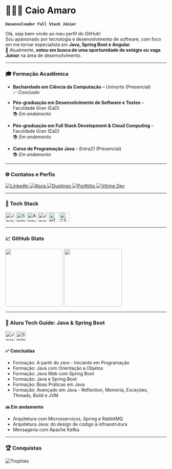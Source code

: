 # 👨🏻‍💻 Caio Amaro

**`Desenvolvedor Full Stack Júnior`**

Olá, seja bem-vindo ao meu perfil do GitHub!  
Sou apaixonado por tecnologia e desenvolvimento de software, com foco em me tornar especialista em **Java, Spring Boot e Angular**.  
📌 Atualmente, **estou em busca de uma oportunidade de estágio ou vaga Júnior** na área de desenvolvimento.  

---

### 🎓 Formação Acadêmica

- **Bacharelado em Ciência da Computação** – Uninorte (Presencial)  
  ✅ *Concluído*

- **Pós-graduação em Desenvolvimento de Software e Testes** – Faculdade Gran (EaD)  
  📚 *Em andamento*

- **Pós-graduação em Full Stack Development & Cloud Computing** – Faculdade Gran (EaD)  
  📚 *Em andamento*

- **Curso de Programação Java** – Entra21 (Presencial)  
  📚 *Em andamento*

---

### 🌐 Contatos e Perfis

<p align="left">
  <a href="https://www.linkedin.com/in/caio-amaro-146775190" target="_blank">
    <img alt="LinkedIn" src="https://img.shields.io/badge/LinkedIn-%234A6E99?style=for-the-badge&logo=linkedin&logoColor=white" />
  </a>
  <a href="https://cursos.alura.com.br/user/caioamaro" target="_blank">
    <img alt="Alura" src="https://img.shields.io/badge/Alura-%23000000?style=for-the-badge&logo=alura&logoColor=white" />
  </a>
  <a href="https://www.duolingo.com/profile/Hamnarok1" target="_blank">
    <img alt="Duolingo" src="https://img.shields.io/badge/Duolingo-%2300B140?style=for-the-badge&logo=duolingo&logoColor=white" />
  </a>
  <a href="https://curriculo-ux.vercel.app/" target="_blank">
    <img alt="Portfólio" src="https://img.shields.io/badge/Portfólio-%230A74FF?style=for-the-badge&logo=react&logoColor=white" />
  </a>
  <a href="https://cursos.alura.com.br/vitrinedev/caioamaro" target="_blank">
    <img alt="Vitrine Dev" src="https://img.shields.io/badge/Vitrine_Dev-%230A74FF?style=for-the-badge&logo=react&logoColor=white" />
  </a>
</p>

---

### 🧰 Tech Stack

<p align="left">
  <img src="https://cdn.jsdelivr.net/gh/devicons/devicon/icons/java/java-original.svg" width="30" title="Java"/>
  <img src="https://cdn.jsdelivr.net/gh/devicons/devicon/icons/spring/spring-original.svg" width="30" title="Spring Boot"/>
  <img src="https://cdn.jsdelivr.net/gh/devicons/devicon/icons/angularjs/angularjs-original.svg" width="30" title="Angular"/>
  <img src="https://cdn.jsdelivr.net/gh/devicons/devicon/icons/javascript/javascript-original.svg" width="30" title="JavaScript"/>
  <img src="https://cdn.jsdelivr.net/gh/devicons/devicon/icons/html5/html5-original.svg" width="30" title="HTML"/>
  <img src="https://cdn.jsdelivr.net/gh/devicons/devicon/icons/css3/css3-original.svg" width="30" title="CSS"/>
</p>

---

### 📈 GitHub Stats

<p align="left">
  <img height="180em" src="https://github-readme-stats.vercel.app/api?username=caioamaro&show_icons=true&theme=dark&locale=pt-br" />
  <img height="180em" src="https://github-readme-stats.vercel.app/api/top-langs/?username=caioamaro&theme=dark&layout=compact&custom_title=Tecnologias&langs_count=9" />
</p>

---

### 🧠 Alura Tech Guide: Java & Spring Boot

<p align="left">
  <img src="https://cdn.jsdelivr.net/gh/devicons/devicon/icons/java/java-original.svg" width="30" title="Java" />
  <img src="https://cdn.jsdelivr.net/gh/devicons/devicon/icons/spring/spring-original.svg" width="30" title="Spring" />
</p>

#### ✅ Concluídas

- Formação: A partir do zero - Iniciante em Programação  
- Formação: Java com Orientação a Objetos  
- Formação: Java Web com Spring Boot  
- Formação: Java e Spring Boot  
- Formação: Boas Práticas em Java  
- Formação: Avançado em Java - Reflection, Memória, Exceções, Threads, Build e JVM  

#### 🔜 Em andamento

- Arquitetura com Microsserviços, Spring e RabbitMQ  
- Arquitetura Java: do design de código à infraestrutura  
- Mensageria com Apache Kafka  

---

### 🏆 Conquistas

![Trophies](https://github-profile-trophy.vercel.app/?username=CaioAmaro&title=Commits,Repositories,Experience,Stars&theme=darkhub)
